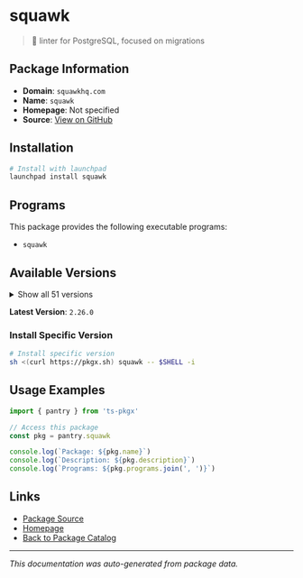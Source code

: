 # squawk

> 🐘 linter for PostgreSQL, focused on migrations

## Package Information

- **Domain**: `squawkhq.com`
- **Name**: `squawk`
- **Homepage**: Not specified
- **Source**: [View on GitHub](https://github.com/pkgxdev/pantry/tree/main/projects/squawkhq.com/package.yml)

## Installation

```bash
# Install with launchpad
launchpad install squawk
```

## Programs

This package provides the following executable programs:

- `squawk`

## Available Versions

<details>
<summary>Show all 51 versions</summary>

- `2.26.0`, `2.25.1`, `2.25.0`, `2.24.0`, `2.23.0`
- `2.22.0`, `2.21.1`, `2.21.0`, `2.20.0`, `2.19.0`
- `2.18.0`, `2.17.0`, `2.16.0`, `2.15.0`, `2.14.0`
- `2.13.0`, `2.12.0`, `2.11.0`, `2.10.0`, `2.9.0`
- `2.8.0`, `2.7.0`, `2.6.0`, `2.5.0`, `2.4.0`
- `2.3.0`, `2.2.0`, `2.1.0`, `2.0.0`, `1.6.1`
- `1.6.0`, `1.5.5`, `1.5.4`, `1.5.3`, `1.5.2`
- `1.5.1`, `1.5.0`, `1.4.0`, `1.2.0`, `1.1.2`
- `1.1.1`, `1.1.0`, `1.0.0`, `0.29.0`, `0.28.0`
- `0.27.0`, `0.26.0`, `0.25.0`, `0.24.2`, `0.24.1`
- `0.24.0`

</details>

**Latest Version**: `2.26.0`

### Install Specific Version

```bash
# Install specific version
sh <(curl https://pkgx.sh) squawk -- $SHELL -i
```

## Usage Examples

```typescript
import { pantry } from 'ts-pkgx'

// Access this package
const pkg = pantry.squawk

console.log(`Package: ${pkg.name}`)
console.log(`Description: ${pkg.description}`)
console.log(`Programs: ${pkg.programs.join(', ')}`)
```

## Links

- [Package Source](https://github.com/pkgxdev/pantry/tree/main/projects/squawkhq.com/package.yml)
- [Homepage](#)
- [Back to Package Catalog](../../package-catalog.md)

---

*This documentation was auto-generated from package data.*
